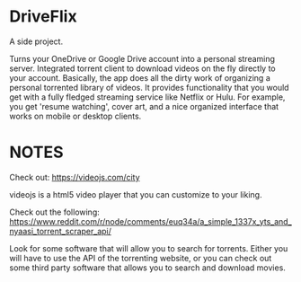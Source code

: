 # DriveFlix
A side project. 

Turns your OneDrive or Google Drive account into a personal streaming server. Integrated torrent client to download videos on the fly directly to your account. Basically, the app does all the dirty work of organizing a personal torrented library of videos. It provides functionality that you would get with a fully fledged streaming service like Netflix or Hulu. For example, you get 'resume watching', cover art, and a nice organized interface that works on mobile or desktop clients.

# NOTES

Check out: https://videojs.com/city

videojs is a html5 video player that you can customize to your liking.

Check out the following:
https://www.reddit.com/r/node/comments/euq34a/a_simple_1337x_yts_and_nyaasi_torrent_scraper_api/

Look for some software that will allow you to search for torrents. Either you will have to use the API of the torrenting website, or you can check out some third party software that allows you to search and download movies.

